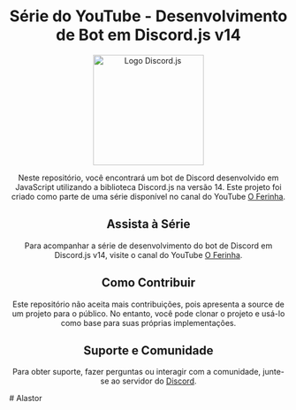 <!DOCTYPE html>
<html>

<head>
    <meta charset="UTF-8">
    <meta name="viewport" content="width=device-width, initial-scale=1.0">
</head>

<body>
    <h1 style="text-align: center;">Série do YouTube - Desenvolvimento de Bot em Discord.js v14</h1>
    <p align="center">
        <img src="https://i.imgur.com/OZWnmTO.png" alt="Logo Discord.js" width="200">
    </p>
    <p style="text-align: center;">Neste repositório, você encontrará um bot de Discord desenvolvido em JavaScript utilizando a biblioteca Discord.js na versão 14. Este projeto foi criado como parte de uma série disponível no canal do YouTube <a href="https://www.youtube.com/c/oferinha">O Ferinha</a>.</p>
    <!-- <p style="text-align: center;">Aviso: Esta série está descontinuada e não receberá mais atualizações, pois foi baseada na versão 14 do Discord.js e novas versões da biblioteca foram lançadas.</p> -->
    <h2 style="text-align: center;">Assista à Série</h2>
    <p style="text-align: center;">Para acompanhar a série de desenvolvimento do bot de Discord em Discord.js v14, visite o canal do YouTube <a href="https://www.youtube.com/c/oferinha">O Ferinha</a>.</p>
    <h2 style="text-align: center;">Como Contribuir</h2>
    <p style="text-align: center;">Este repositório não aceita mais contribuições, pois apresenta a source de um projeto para o público. No entanto, você pode clonar o projeto e usá-lo como base para suas próprias implementações.</p>
    <h2 style="text-align: center;">Suporte e Comunidade</h2>
    <p style="text-align: center;">Para obter suporte, fazer perguntas ou interagir com a comunidade, junte-se ao servidor do <a href="https://discord.gg/bMq8GC7dJV">Discord</a>.</p>
</body>

</html>
#   A l a s t o r  
 